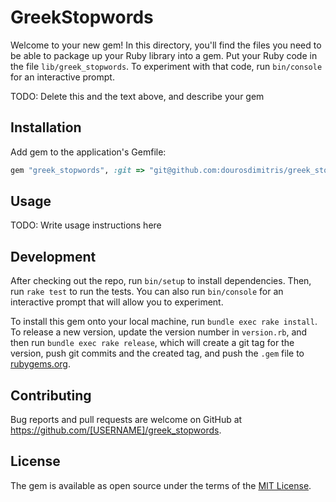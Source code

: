 # GreekStopwords

Welcome to your new gem! In this directory, you'll find the files you need to be able to package up your Ruby library into a gem. Put your Ruby code in the file `lib/greek_stopwords`. To experiment with that code, run `bin/console` for an interactive prompt.

TODO: Delete this and the text above, and describe your gem

## Installation

Add gem to the application's Gemfile:

```ruby
gem "greek_stopwords", :git => "git@github.com:dourosdimitris/greek_stopwords.git"
```

## Usage

TODO: Write usage instructions here

## Development

After checking out the repo, run `bin/setup` to install dependencies. Then, run `rake test` to run the tests. You can also run `bin/console` for an interactive prompt that will allow you to experiment.

To install this gem onto your local machine, run `bundle exec rake install`. To release a new version, update the version number in `version.rb`, and then run `bundle exec rake release`, which will create a git tag for the version, push git commits and the created tag, and push the `.gem` file to [rubygems.org](https://rubygems.org).

## Contributing

Bug reports and pull requests are welcome on GitHub at https://github.com/[USERNAME]/greek_stopwords.

## License

The gem is available as open source under the terms of the [MIT License](https://opensource.org/licenses/MIT).
